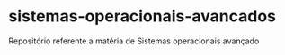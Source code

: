 # sistemas-operacionais-avancados
Repositório referente a matéria de Sistemas operacionais avançado
